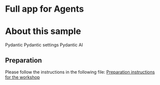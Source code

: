 # Full app for Agents
 

# About this sample
Pydantic
Pydantic settings
Pydantic AI




## Preparation
Please follow the instructions in the following file:
[Preparation instructions for the workshop](PREPARATION.md)